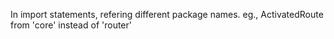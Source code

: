 In import statements, 
	refering different package names.
	eg., ActivatedRoute from 'core' instead of 'router'